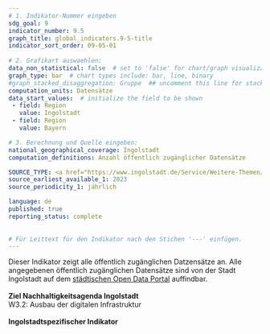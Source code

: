 ```yaml
---
# 1. Indikator-Nummer eingeben 
sdg_goal: 9 
indicator_number: 9.5
graph_title: global_indicators.9-5-title
indicator_sort_order: 09-05-01
 
# 2. Grafikart auswaehlen: 
data_non_statistical: false  # set to 'false' for chart/graph visualization 
graph_type: bar  # chart types include: bar, line, binary 
#graph_stacked_disaggregation: Gruppe  ## uncomment this line for stacked bars. eplace 'Geschlecht' with the field of aggregation. 
computation_units: Datensätze
data_start_values:  # initialize the field to be shown  
 - field: Region 
   value: Ingolstadt 
 - field: Region 
   value: Bayern 

# 3. Berechnung und Quelle eingeben: 
national_geographical_coverage: Ingolstadt 
computation_definitions: Anzahl öffentlich zugänglicher Datensätze

SOURCE_TYPE: <a href="https://www.ingolstadt.de/Service/Weitere-Themen/Open-Data/">Open Data Portal der Stadt Ingolstadt</a> # data source  
source_earliest_available_1: 2023
source_periodicity_1: jährlich

language: de   
published: true 
reporting_status: complete
 
 
# Für Leittext für den Indikator nach den Stichen '---' einfügen. 
---
```

Dieser Indikator zeigt alle öffentlich zugänglichen Datzensätze an. Alle angegebenen öffentlich zugänglichen Datensätze sind von der Stadt Ingolstadt auf dem <a href="https://www.ingolstadt.de/Service/Weitere-Themen/Open-Data/">städtischen Open Data Portal</a> auffindbar.<br>
<br>
<b>Ziel Nachhaltigkeitsagenda Ingolstadt</b><br>
W3.2: Ausbau der digitalen Infrastruktur<br>
<br>
<b>Ingolstadtspezifischer Indikator</b>


